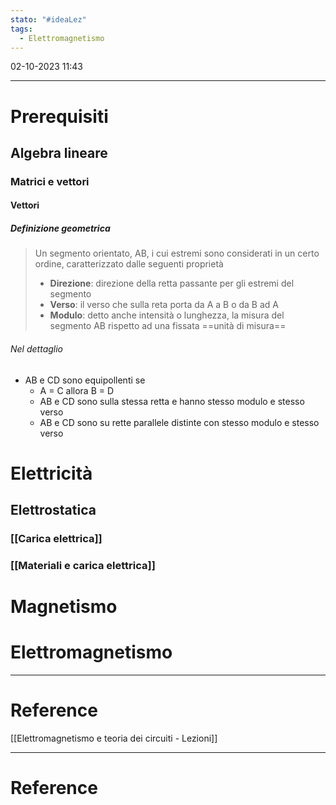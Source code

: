 ```yaml
---
stato: "#ideaLez"
tags:
  - Elettromagnetismo
---
```

02-10-2023 11:43

--- 

# Prerequisiti
## Algebra lineare
### Matrici e vettori
#### Vettori
##### Definizione geometrica
> Un segmento orientato, AB, i cui estremi sono considerati in un certo ordine, caratterizzato dalle seguenti proprietà
> - **Direzione**: direzione della retta passante per gli estremi del segmento
> - **Verso**: il verso che sulla reta porta da A a B o da B ad A
> - **Modulo**: detto anche intensità o lunghezza, la misura del segmento AB rispetto ad una fissata ==unità di misura==


###### Nel dettaglio
- AB e CD sono equipollenti se
	- A = C allora B = D
	- AB e CD sono sulla stessa retta e hanno stesso modulo e stesso verso
	- AB e CD sono su rette parallele distinte con stesso modulo e stesso verso

# Elettricità
## Elettrostatica
### [[Carica elettrica]]
### [[Materiali e carica elettrica]]
# Magnetismo
# Elettromagnetismo






---

# Reference
[[Elettromagnetismo e teoria dei circuiti - Lezioni]]














--- 
# Reference